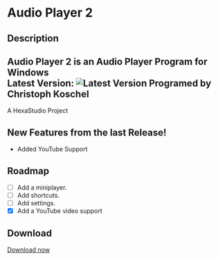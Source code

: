 # Audio Player 2

## Description
Audio Player 2 is an Audio Player Program for Windows\
**Latest Version:** ![Latest Version](https://github.com/Christoph-Koschel/Audio-Player/releases/latest)
**Programed by** Christoph Koschel
-----------------
A HexaStudio Project 

## New Features from the last Release!
  - Added YouTube Support

## Roadmap
 
 - [ ] Add a miniplayer.
 - [ ] Add shortcuts.
 - [ ] Add settings.
 - [x] Add a YouTube video support

## Download
[Download now](https://hexa-studio.de)

